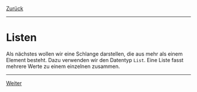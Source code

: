 [Zurück](SimpleSnake.md)

---

# Listen

Als nächstes wollen wir eine Schlange darstellen, die aus mehr als einem Element besteht.
Dazu verwenden wir den Datentyp `List`.
Eine Liste fasst mehrere Werte zu einem einzelnen zusammen.

---

[Weiter](Snake.md)
